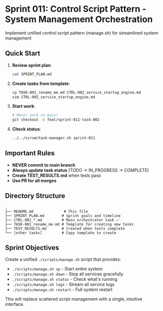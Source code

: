 # Sprint 011: Control Script Pattern - System Management Orchestration

Implement unified control script pattern (manage.sh) for streamlined system management

## Quick Start

1. **Review sprint plan**: 
   ```bash
   cat SPRINT_PLAN.md
   ```

2. **Create tasks from template**:
   ```bash
   cp TASK-001_rename_me.md CTRL-002_service_startup_engine.md
   vim CTRL-002_service_startup_engine.md
   ```

3. **Start work**:
   ```bash
   # Never work on main!
   git checkout -b feat/sprint-011-task-002
   ```

4. **Check status**:
   ```bash
   ../../scrum/task-manager.sh sprint-011
   ```

## Important Rules

- **NEVER commit to main branch**
- **Always update task status** (TODO → IN_PROGRESS → COMPLETE)
- **Create TEST_RESULTS.md** when tests pass
- **Use PR for all merges**

## Directory Structure
```
.
├── README.md              # This file
├── SPRINT_PLAN.md        # Sprint goals and timeline
├── CTRL-001_*.md         # Main orchestrator task ✅
├── TASK-001_rename_me.md # Template for creating new tasks
├── TEST_RESULTS.md       # Created when tests complete
└── [other tasks]         # Copy template to create
```

## Sprint Objectives
Create a unified `./scripts/manage.sh` script that provides:
- `./scripts/manage.sh up` - Start entire system
- `./scripts/manage.sh down` - Stop all services gracefully  
- `./scripts/manage.sh status` - Check what's running
- `./scripts/manage.sh logs` - Stream all service logs
- `./scripts/manage.sh restart` - Full system restart

This will replace scattered script management with a single, intuitive interface.
